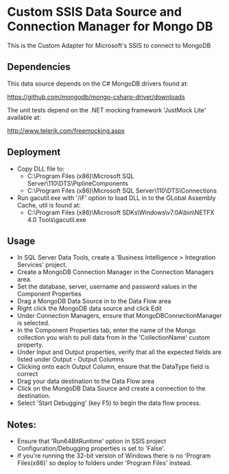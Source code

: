 # Custom SSIS Data Source and Connection Manager for Mongo DB

This is the Custom Adapter for Microsoft's SSIS to connect to MongoDB

## Dependencies

This data source depends on the C# MongoDB drivers found at:

https://github.com/mongodb/mongo-csharp-driver/downloads

The unit tests depend on the .NET mocking framework 'JustMock Lite' available at:

http://www.telerik.com/freemocking.aspx

## Deployment

* Copy DLL file to:
	* C:\Program Files (x86)\Microsoft SQL Server\110\DTS\PiplineComponents
	* C:\Program Files (x86)\Microsoft SQL Server\110\DTS\Connections
* Run gacutil.exe with '/iF' option to load DLL in to the GLobal Assembly Cache, util is found at:
	* C:\Program Files (x86)\Microsoft SDKs\Windows\v7.0A\bin\NETFX 4.0 Tools\gacutil.exe

## Usage

* In SQL Server Data Tools, create a 'Business Intelligence > Integration Services' project.
* Create a MongoDB Connection Manager in the Connection Managers area.
* Set the database, server, username and password values in the Component Properties
* Drag a MongoDB Data Source in to the Data Flow area
* Right click the MongoDB data source and click Edit
* Under Connection Managers, ensure that MongoDBConnectionManager is selected.
* In the Component Properties tab, enter the name of the Mongo collection you wish to pull data from in the 'CollectionName' custom property.
* Under Input and Output properties, verify that all the expected fields are listed under Output - Output Columns
* Clicking onto each Output Column, ensure that the DataType field is correct
* Drag your data destination to the Data Flow area
* Click on the MongoDB Data Source and create a connection to the destination.
* Select 'Start Debugging' (key F5) to begin the data flow process.

## Notes:

* Ensure that 'Run64BitRuntime' option in SSIS project Configuration/Debugging properties is set to 'False'.
* If you're running the 32-bit version of Windows there is no 'Program Files(x86)' so deploy to folders under 'Program Files' instead.